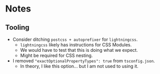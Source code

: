 # Notes

## Tooling

- Consider ditching `postcss + autoprefixer` for `lightningcss`.
  - `lightningcss` likely has instructions for CSS Modules.
  - We would have to test that this is doing what we expect.
  - Might be required for CSS nesting.
- I removed `"exactOptionalPropertyTypes": true` from `tsconfig.json`.
  - In theory, I like this option... but I am not used to using it.

